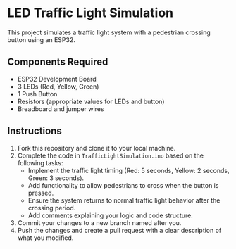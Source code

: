 # LED Traffic Light Simulation

This project simulates a traffic light system with a pedestrian crossing button using an ESP32. 

## Components Required
- ESP32 Development Board
- 3 LEDs (Red, Yellow, Green)
- 1 Push Button
- Resistors (appropriate values for LEDs and button)
- Breadboard and jumper wires

## Instructions
1. Fork this repository and clone it to your local machine.
2. Complete the code in `TrafficLightSimulation.ino` based on the following tasks:
   - Implement the traffic light timing (Red: 5 seconds, Yellow: 2 seconds, Green: 3 seconds).
   - Add functionality to allow pedestrians to cross when the button is pressed.
   - Ensure the system returns to normal traffic light behavior after the crossing period.
   - Add comments explaining your logic and code structure.
3. Commit your changes to a new branch named after you.
4. Push the changes and create a pull request with a clear description of what you modified.

